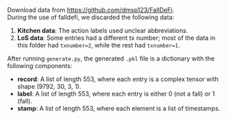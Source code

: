 Download data from https://github.com/dmsp123/FallDeFi.  
During the use of falldefi, we discarded the following data:
1. **Kitchen data**: The action labels used unclear abbreviations.
2. **LoS data**: Some entries had a different tx number; most of the data in this folder had `txnumber=2`, while the rest had `txnumber=1`.

After running `generate.py`, the generated `.pkl` file is a dictionary with the following components:
- **record**: A list of length 553, where each entry is a complex tensor with shape (9792, 30, 3, 1).
- **label**: A list of length 553, where each entry is either 0 (not a fall) or 1 (fall).
- **stamp**: A list of length 553, where each element is a list of timestamps.

